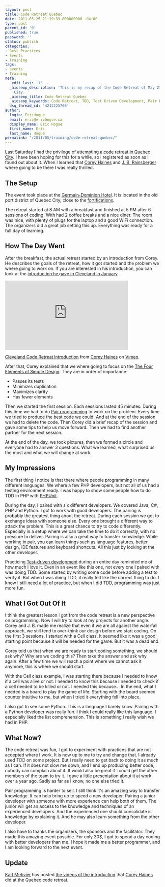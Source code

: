 ```yaml
---
layout: post
title: Code Retreat Quebec
date: 2011-05-25 21:19:39.000000000 -04:00
type: post
parent_id: '0'
published: true
password: ''
status: publish
categories:
- Best Practices
- Events
- Training
tags:
- events
- Training
meta:
  _edit_last: '1'
  _aioseop_description: 'This is my recap of the Code Retreat of May 21 2011 in Quebec
    City. '
  _aioseop_title: Code Retreat Quebec
  _aioseop_keywords: Code Retreat, TDD, Test Driven Development, Pair Programming
  dsq_thread_id: '4212225760'
author:
  login: EricHogue
  email: eric@erichogue.ca
  display_name: Eric Hogue
  first_name: Eric
  last_name: Hogue
permalink: "/2011/05/training/code-retreat-quebec/"
---
```

Last Saturday I had the privilege of attempting [a code retreat in Quebec City](http://coderetreatquebec.wordpress.com/ "Code Retreat Quebec"). I have been hoping for this for a while, so I registered as soon as I found out about it. When I learned that [Corey Haines](http://coreyhaines.com/ "Corey Haines") and [J. B. Rainsberger](http://www.jbrains.ca/ "J. B. Rainsberger") where going to be there I was really thrilled.

## The Setup

The event took place at the [Germain-Dominion Hotel](http://www.germaindominion.com/en/home "Hotel le Germain-Dominion"). It is located in the old port district of Quebec City, close to the [fortifications](http://www.pc.gc.ca/lhn-nhs/qc/fortifications/index.aspx "Fortifications of Québec National Historic Site of Canada").

The retreat started at 8 AM with a breakfast and finished at 5 PM after 6 sessions of coding. With had 2 coffee breaks and a nice diner. The room was nice, with plenty of plugs for the laptop and a good WiFi connection. The organizers did a great job setting this up. Everything was ready for a full day of learning.

## How The Day Went

After the breakfast, the actual retreat started by an introduction from Corey. He describes the goals of the retreat, how it got started and the problem we where going to work on. If you are interested in his introduction, you can look at the [introduction he gave in Cleveland in January](http://programmingtour.blogspot.com/2011/01/on-goals-of-coderetreat.html "On the goals of Coderetreat").  
<iframe src="http://player.vimeo.com/video/18955165?title=0&amp;byline=0&amp;portrait=0" width="400" height="225" frameborder="0"></iframe>

[Cleveland Code Retreat Introduction](http://vimeo.com/18955165) from [Corey Haines](http://vimeo.com/coreyhaines) on [Vimeo](http://vimeo.com).

After that, Corey explained that we where going to focus on the [The Four Elements of Simple Design](http://www.jbrains.ca/permalink/the-four-elements-of-simple-design "The Four Elements of Simple Design"). They are in order of importance:

- Passes its tests
- Minimizes duplication
- Maximizes clarity
- Has fewer elements

Then we started the first session. Each sessions lasted 45 minutes. During this time we had to do [Pair programming](http://en.wikipedia.org/wiki/Pair_programming "Pair programming") to work on the problem. Every time we tried to produce the best code we could. And at the end of the session we had to delete the code. Then Corey did a brief recap of the session and gave some tips to help us move forward. Then we had to find another partner for the next session.

At the end of the day, we took pictures, then we formed a circle and everyone had to answer 3 questions. What we learned, what surprised us the most and what we will change at work.

## My Impressions

The first thing I notice is that there where people programming in many different languages. We where a few PHP developers, but not all of us had a testing environment ready. I was happy to show some people how to do TDD in PHP with [PHPUnit](https://github.com/sebastianbergmann/phpunit/ "PHPUnit").

During the day, I paired with six different developers. We covered Java, C#, PHP and Python. I got to work with good developers. The pairing is probably the greatest thing about the retreat. During each session we got to exchange ideas with someone else. Every one brought a different way to attack the problem. This is a great chance to try to code differently. Especially in a setup where we can take the time to do it correctly, with no pressure to deliver. Pairing is also a great way to transfer knowledge. While working in pair, you can learn things such as language features, better design, IDE features and keyboard shortcuts. All this just by looking at the other developer.

Practicing [Test-driven development](http://en.wikipedia.org/wiki/Test-driven_development "Test-driven development") during an entire day reminded me of how much I love it. Even in an event like this one, not every one I paired with was doing TDD. Some started by writing some code before adding a test to verify it. But when I was doing TDD, it really felt like the correct thing to do. I know I still need a lot of practice, but when I did TDD, programming was just more fun.

## What I Got Out Of It

I think the greatest lesson I got from the code retreat is a new perspective on programming. Now I will try to look at my projects for another angle. Corey and J. B. made me realize that even if we are all against the waterfall approach, we still tend to over-think our design before we start coding. On the first 3 sessions, I started with a Cell class. It seemed like it was a good starting point because it will be needed for the game. But it was a dead end.

Corey told us that when we are ready to start coding something, we should ask why? Why are we coding this? Then take the answer and ask why again. After a few time we will reach a point where we cannot ask it anymore, this is where we should start.

With the Cell class example, I was starting there because I needed to know if a cell was alive or not. I needed to know this because I needed to check if a cell needed to be killed or not. I needed this because... In the end, what I needed is a board to play the game of life. Starting with the board seemed counter intuitive to me, but when I tried it everything fell into place.

I also got to see some Python. This is a language I barely know. Pairing with a Python developer was really fun. I think I could really like this language. I especially liked the list comprehension. This is something I really wish we had in PHP.

## What Now?

The code retreat was fun, I got to experiment with practices that are not accepted where I work. It is now up to me to try and change that. I already used TDD on some project. But I really need to get back to doing it as much as I can. If it does not slow me down, and I end up producing better code, nobody can complain about it. It would also be great if I could get the other members of the team to try it. I gave a little presentation about it at work over a year ago. Sadly as far as I know, no one else tried it.

Pair programming is harder to sell. I still think it's an amazing way to transfer knowledge. It can help bring up to speed a new developer. Pairing a junior developer with someone with more experience can help both of them. The junior will get an access to the knowledge and techniques of an experienced developers. And the experienced one should consolidate is knowledge by explaining it. And he may also learn something from the other developer.

I also have to thanks the organizers, the sponsors and the facilitator. They made this amazing event possible. For only 30$, I got to spend a day coding with better developers than me. I hope it made me a better programmer, and I am looking forward to the next event.

## Update

[Karl Metivier](http://karlmetivier.wordpress.com/ "Karl Metivier") has posted [the videos of the introduction](http://karlmetivier.wordpress.com/2011/08/31/introduction-un-code-retreat-par-corey-haines/ "Introduction à un Code Retreat par Corey Haines") that [Corey Haines](http://coreyhaines.com/ "Corey Haines") did at the Quebec code retreat.

